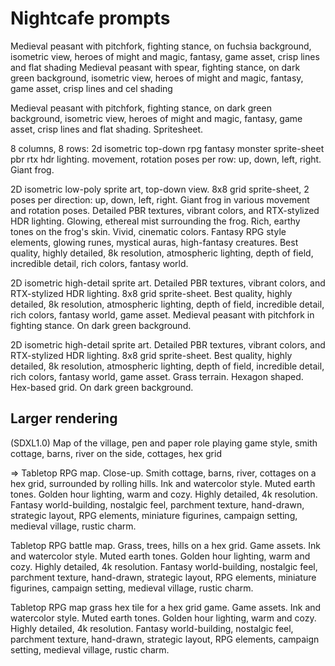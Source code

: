 # Nightcafe prompts

Medieval peasant with pitchfork, fighting stance, on fuchsia background, isometric view, heroes of might and magic, fantasy, game asset, crisp lines and flat shading
Medieval peasant with spear, fighting stance, on dark green background, isometric view, heroes of might and magic, fantasy, game asset, crisp lines and cel shading

Medieval peasant with pitchfork, fighting stance, on dark green background, isometric view, heroes of might and magic, fantasy, game asset, crisp lines and flat shading. Spritesheet.

8 columns, 8 rows: 2d isometric top-down rpg fantasy monster sprite-sheet pbr rtx hdr lighting. movement, rotation poses per row: up, down, left, right. Giant frog.

2D isometric low-poly sprite art, top-down view. 8x8 grid sprite-sheet, 2 poses per direction: up, down, left, right. Giant frog in various movement and rotation poses. Detailed PBR textures, vibrant colors, and RTX-stylized HDR lighting. Glowing, ethereal mist surrounding the frog. Rich, earthy tones on the frog's skin. Vivid, cinematic colors. Fantasy RPG style elements, glowing runes, mystical auras, high-fantasy creatures. Best quality, highly detailed, 8k resolution, atmospheric lighting, depth of field, incredible detail, rich colors, fantasy world.

2D isometric high-detail sprite art. Detailed PBR textures, vibrant colors, and RTX-stylized HDR lighting. 8x8 grid sprite-sheet.
Best quality, highly detailed, 8k resolution, atmospheric lighting, depth of field, incredible detail, rich colors, fantasy world, game asset.
Medieval peasant with pitchfork in fighting stance. On dark green background.

2D isometric high-detail sprite art. Detailed PBR textures, vibrant colors, and RTX-stylized HDR lighting. 8x8 grid sprite-sheet.
Best quality, highly detailed, 8k resolution, atmospheric lighting, depth of field, incredible detail, rich colors, fantasy world, game asset.
Grass terrain. Hexagon shaped. Hex-based grid. On dark green background.

## Larger rendering

(SDXL1.0)
Map of the village, pen and paper role playing game style, smith cottage, barns, river on the side, cottages, hex grid

=>
Tabletop RPG map. Close-up. Smith cottage, barns, river, cottages on a hex grid, surrounded by rolling hills. Ink and watercolor style. Muted earth tones. Golden hour lighting, warm and cozy. Highly detailed, 4k resolution. Fantasy world-building, nostalgic feel, parchment texture, hand-drawn, strategic layout, RPG elements, miniature figurines, campaign setting, medieval village, rustic charm.

Tabletop RPG battle map. Grass, trees, hills on a hex grid. Game assets. Ink and watercolor style. Muted earth tones. Golden hour lighting, warm and cozy. Highly detailed, 4k resolution. Fantasy world-building, nostalgic feel, parchment texture, hand-drawn, strategic layout, RPG elements, miniature figurines, campaign setting, medieval village, rustic charm.

Tabletop RPG map grass hex tile for a hex grid game. Game assets. Ink and watercolor style. Muted earth tones. Golden hour lighting, warm and cozy. Highly detailed, 4k resolution. Fantasy world-building, nostalgic feel, parchment texture, hand-drawn, strategic layout, RPG elements, campaign setting, medieval village, rustic charm.
